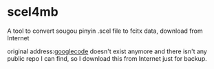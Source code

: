 # scel4mb
A tool to convert sougou pinyin .scel file to fcitx data, download from Internet

original address:[googlecode](http://ubuntu-soft.googlecode.com/files/scel4mb.rar) doesn't exist anymore and there isn't any public repo I can find, so I download this from Internet just for backup.
